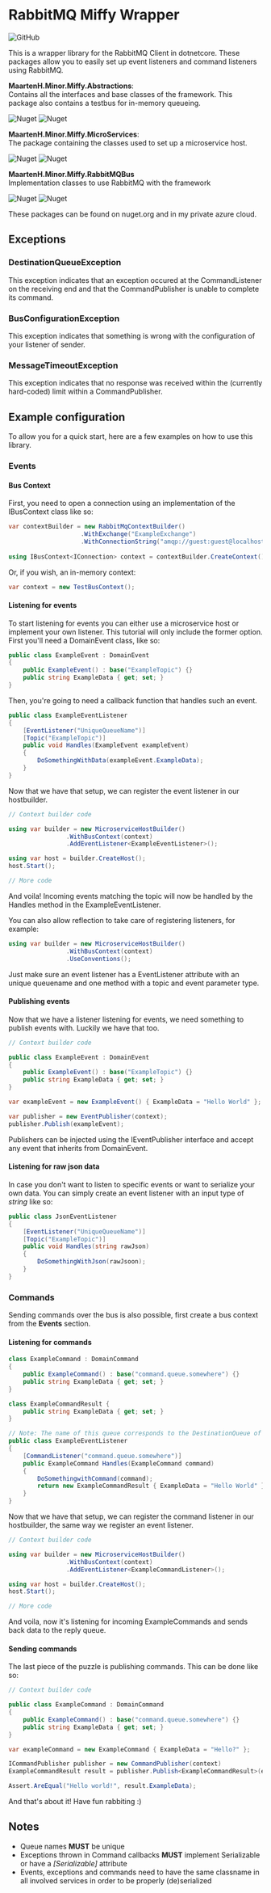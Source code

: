 # RabbitMQ Miffy Wrapper

![GitHub](https://img.shields.io/github/license/survivorbat/rabbitmq-miffy-wrapper)

This is a wrapper library for the RabbitMQ Client in dotnetcore.
These packages allow you to easily set up event listeners and command listeners using RabbitMQ.

**MaartenH.Minor.Miffy.Abstractions**:  
Contains all the interfaces and base classes of the framework.
This package also contains a testbus for in-memory queueing.

![Nuget](https://img.shields.io/nuget/v/MaartenH.Minor.Miffy.Abstractions)
![Nuget](https://img.shields.io/nuget/dt/MaartenH.Minor.Miffy.Abstractions)

**MaartenH.Minor.Miffy.MicroServices**:  
The package containing the classes used to set up a microservice host.

![Nuget](https://img.shields.io/nuget/v/MaartenH.Minor.Miffy.Microservices)
![Nuget](https://img.shields.io/nuget/dt/MaartenH.Minor.Miffy.MicroServices)

**MaartenH.Minor.Miffy.RabbitMQBus**  
Implementation classes to use RabbitMQ with the framework

![Nuget](https://img.shields.io/nuget/v/MaartenH.Minor.Miffy.RabbitMQBus)
![Nuget](https://img.shields.io/nuget/dt/MaartenH.Minor.Miffy.RabbitMQBus)

These packages can be found on nuget.org and in my private azure cloud.

## Exceptions

### DestinationQueueException

This exception indicates that an exception occured at the CommandListener on
the receiving end and that the CommandPublisher is unable to complete its command.

### BusConfigurationException

This exception indicates that something is wrong with the configuration of
your listener of sender.

### MessageTimeoutException

This exception indicates that no response was received within the (currently hard-coded) limit
within a CommandPublisher.

## Example configuration

To allow you for a quick start, here are a few examples on how to use this library.

### Events

#### Bus Context
First, you need to open a connection using an implementation of the IBusContext<IConnection> class like so:
```c#
var contextBuilder = new RabbitMqContextBuilder()
                    .WithExchange("ExampleExchange")
                    .WithConnectionString("amqp://guest:guest@localhost");  
            
using IBusContext<IConnection> context = contextBuilder.CreateContext();
```

Or, if you wish, an in-memory context:
```c#
var context = new TestBusContext();
```

#### Listening for events

To start listening for events you can either use a microservice host or implement your own listener.
This tutorial will only include the former option. First you'll need a DomainEvent class, like so:

```c#
public class ExampleEvent : DomainEvent 
{
    public ExampleEvent() : base("ExampleTopic") {}
    public string ExampleData { get; set; }
}
```

Then, you're going to need a callback function that handles such an event.

```c#
public class ExampleEventListener 
{
    [EventListener("UniqueQueueName")]
    [Topic("ExampleTopic")]
    public void Handles(ExampleEvent exampleEvent) 
    {
        DoSomethingWithData(exampleEvent.ExampleData);
    }
}
```

Now that we have that setup, we can register the event listener in our hostbuilder.

```c#
// Context builder code

using var builder = new MicroserviceHostBuilder()
                .WithBusContext(context)
                .AddEventListener<ExampleEventListener>();

using var host = builder.CreateHost();
host.Start();

// More code
```

And voila! Incoming events matching the topic will now be handled by the Handles method in the ExampleEventListener.

You can also allow reflection to take care of registering listeners, for example:
```c#
using var builder = new MicroserviceHostBuilder()
                .WithBusContext(context)
                .UseConventions();
```

Just make sure an event listener has a EventListener attribute with an unique queuename and one method with a topic
and event parameter type.

#### Publishing events

Now that we have a listener listening for events, we need something to publish events with. Luckily we have that too.

```c#
// Context builder code

public class ExampleEvent : DomainEvent 
{
    public ExampleEvent() : base("ExampleTopic") {}
    public string ExampleData { get; set; }
}

var exampleEvent = new ExampleEvent() { ExampleData = "Hello World" };

var publisher = new EventPublisher(context);
publisher.Publish(exampleEvent);
```

Publishers can be injected using the IEventPublisher interface and accept any event that inherits from DomainEvent.

#### Listening for raw json data

In case you don't want to listen to specific events or want to
serialize your own data. You can simply create an event listener with an input
type of _string_ like so:

```c#
public class JsonEventListener
{
    [EventListener("UniqueQueueName")]
    [Topic("ExampleTopic")]
    public void Handles(string rawJson) 
    {
        DoSomethingWithJson(rawJsoon);
    }
}
```


### Commands

Sending commands over the bus is also possible, first create a bus context from the **Events** section.

#### Listening for commands

```c#
class ExampleCommand : DomainCommand 
{
    public ExampleCommand() : base("command.queue.somewhere") {}
    public string ExampleData { get; set; }
}

class ExampleCommandResult {
    public string ExampleData { get; set; }
}
```

```c#
// Note: The name of this queue corresponds to the DestinationQueue of the ExampleCommand
public class ExampleEventListener 
{
    [CommandListener("command.queue.somewhere")]
    public ExampleCommand Handles(ExampleCommand command) 
    {
        DoSomethingwithCommand(command);
        return new ExampleCommandResult { ExampleData = "Hello World" };
    }
}
```

Now that we have that setup, we can register the command listener in our hostbuilder, the same way we register an event listener.

```c#
// Context builder code

using var builder = new MicroserviceHostBuilder()
                .WithBusContext(context)
                .AddEventListener<ExampleCommandListener>();

using var host = builder.CreateHost();
host.Start();

// More code
```

And voila, now it's listening for incoming ExampleCommands and sends back data to the reply queue.

#### Sending commands

The last piece of the puzzle is publishing commands. This can be done like so:

```c#
// Context builder code

public class ExampleCommand : DomainCommand 
{
    public ExampleCommand() : base("command.queue.somewhere") {}
    public string ExampleData { get; set; }
}

var exampleCommand = new ExampleCommand { ExampleData = "Hello?" };

ICommandPublisher publisher = new CommandPublisher(context)
ExampleCommandResult result = publisher.Publish<ExampleCommandResult>(exampleCommand);

Assert.AreEqual("Hello world!", result.ExampleData);
```

And that's about it! Have fun rabbiting :)

## Notes
- Queue names **MUST** be unique
- Exceptions thrown in Command callbacks **MUST** implement Serializable or have a _[Serializable]_ attribute
- Events, exceptions and commands need to have the same classname in all involved services in order to be properly (de)serialized
